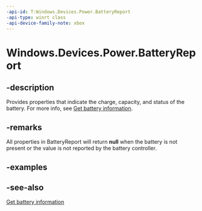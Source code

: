 ```yaml
---
-api-id: T:Windows.Devices.Power.BatteryReport
-api-type: winrt class
-api-device-family-note: xbox
---
```


<!-- Class syntax.
public class BatteryReport : Windows.Devices.Power.IBatteryReport
-->

# Windows.Devices.Power.BatteryReport

## -description
Provides properties that indicate the charge, capacity, and status of the battery. For more info, see [Get battery information](/previous-versions/windows/apps/dn895210(v=win.10)).

## -remarks
All properties in BatteryReport will return **null** when the battery is not present or the value is not reported by the battery controller.

## -examples

## -see-also
[Get battery information](/previous-versions/windows/apps/dn895210(v=win.10))

